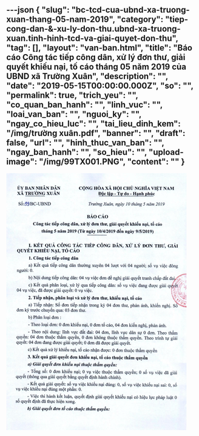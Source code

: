---json
{
    "slug": "bc-tcd-cua-ubnd-xa-truong-xuan-thang-05-nam-2019",
    "category": "tiep-cong-dan-&-xu-ly-don-thu.ubnd-xa-truong-xuan.tinh-hinh-tcd-va-giai-quyet-don-thu",
    "tag": [],
    "layout": "van-ban.html",
    "title": "Báo cáo Công tác tiếp công dân, xử lý đơn thư, giải quyết khiếu nại, tố cáo tháng 05 năm 2019 của UBND xã Trường Xuân",
    "description": "",
    "date": "2019-05-15T00:00:00.000Z",
    "so": "",
    "permalink": true,
    "trich_yeu": "",
    "co_quan_ban_hanh": "",
    "linh_vuc": "",
    "loai_van_ban": "",
    "nguoi_ky": "",
    "ngay_co_hieu_luc": "",
    "tai_lieu_dinh_kem": "/img/trường xuân.pdf",
    "banner": "",
    "draft": false,
    "url": "",
    "hinh_thuc_van_ban": "",
    "ngay_ban_hanh": "",
    "so_hieu": "",
    "upload-image": "/img/99TX001.PNG",
    "__content__": ""
}
---
<p><img alt="" src="/img/99TX001.PNG" /></p>
